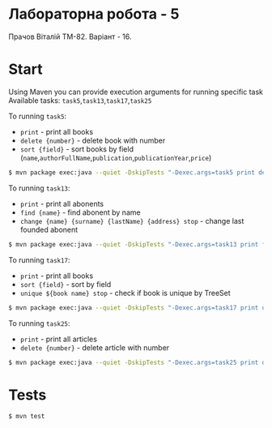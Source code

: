 # Лабораторна робота - 5
Прачов Віталій ТМ-82. Варіант - 16.

# Start
Using Maven you can provide execution arguments for running specific task
Available tasks: `task5`,`task13`,`task17`,`task25`

To running `task5`:
 - `print` - print all books
 - `delete {number}` - delete book with number
 - `sort {field}` - sort books by field (`name`,`authorFullName`,`publication`,`publicationYear`,`price`)
```bash
$ mvn package exec:java --quiet -DskipTests "-Dexec.args=task5 print delete 3 print"
```

To running `task13`:
- `print` - print all abonents
- `find {name}` - find abonent by name
- `change {name} {surname} {lastName} {address} stop` - change last founded abonent 
```bash
$ mvn package exec:java --quiet -DskipTests "-Dexec.args=task13 print find Vitaliy change Vitaliy Prachov Serhiyovich Academic Yanhelya 5 stop print"
```

To running `task17`:
- `print` - print all books
- `sort {field}` - sort by field 
- `unique ${book name} stop` - check if book is unique by TreeSet
```bash
$ mvn package exec:java --quiet -DskipTests "-Dexec.args=task17 print unique Book 6 stop""
```

To running `task25`:
- `print` - print all articles
- `delete {number}` - delete article with number
```bash
$ mvn package exec:java --quiet -DskipTests "-Dexec.args=task25 print delete 152 delete 131 print"
```





# Tests
```bash
$ mvn test
```